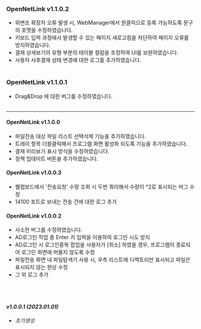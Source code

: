 
<!--Markdown 참고사항
	# 의 갯수에 따라 H1~ 로 폰트 크기 조절 가능
	_를 사용하면 기울임 가능	
	*** 로 나눔선 추가 가능
-->
### OpenNetLink v1.1.0.2
- 위변조 확장자 오류 발생 시, WebManager에서 원클릭으로 등록 가능하도록 문구의 포맷을 수정하였습니다.
- 키보드 입력 과정에서 발생할 수 있는 페이지 새로고침을 차단하여 페이지 오류를 방지하였습니다.
- 결재 상세보기의 유형 부분의 테이블 컬럼을 조정하여 UI를 보완하였습니다.
- 사용자 사후결재 상태 변경에 대한 로그를 추가하였습니다.
<br><br>

### OpenNetLink v1.1.0.1
- Drag&Drop 에 대한 버그를 수정하였습니다.
<br><br>
***
#### OpenNetLink v1.1.0.0
- 파일전송 대상 파일 리스트 선택삭제 기능을 추가하였습니다.
- 트레이 항목 더블클릭해서 프로그램 화면 활성화 되도록 기능을 추가하였습니다.
- 결재 미리보기 표시 방식을 수정하였습니다.
- 정책 업데이트 버튼을 추가하였습니다.

#### OpenNetLink v1.0.0.3
- 웰컴보드에서 '전송요청' 수량 조회 시 두번 쿼리해서 수량이 *2로 표시되는 버그 수정
- 14100 포트로 보내는 전송 건에 대한 로그 추가

#### OpenNetLink v1.0.0.2
- 사소한 버그를 수정하였습니다.
- AD로그인 작업 중 Enter 키 입력을 이용하여 로그인 시도 방지
- AD로그인 시 로그인중복 팝업을 사용자가 [취소] 하였을 경우, 프로그램이 종료되어 로그인 화면에 머물지 않도록 수정
- 파일전송 화면 내 파일탐색기 사용 시, 우측 리스트에 디렉토리만 표시되고 파일은 표시되지 않는 현상 수정
- 그 외 로그 추가

<br><br>
#### _v1.0.0.1      (2023.01.01)_
- _초기생성_

